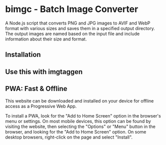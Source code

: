 # bimgc - Batch Image Converter

A Node.js script that converts PNG and JPG images to AVIF and WebP format with various sizes and saves them in a specified output directory. The output images are named based on the input file and include information about their size and format.

## Installation



## Use this with imgtaggen




## PWA: Fast & Offline

This website can be downloaded and installed on your device for offline access as a Progressive Web App.

To install a PWA, look for the "Add to Home Screen" option in the browser's menu or settings. On most mobile devices, this option can be found by visiting the website, then selecting the "Options" or "Menu" button in the browser, and looking for the "Add to Home Screen" option. On some desktop browsers, right-click on the page and select "Install".
